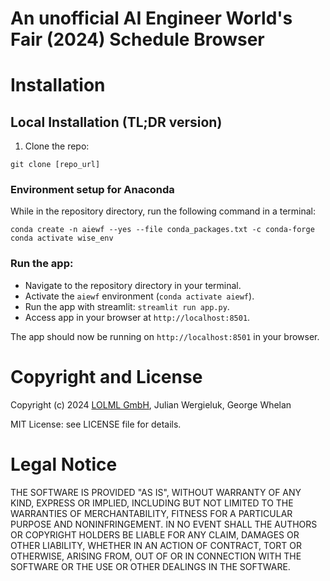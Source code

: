 # An unofficial AI Engineer World's Fair (2024) Schedule Browser


# Installation

## Local Installation (TL;DR version)

1. Clone the repo: 

```
git clone [repo_url]
```

### Environment setup for Anaconda

While in the repository directory, run the following command in a terminal:

```
conda create -n aiewf --yes --file conda_packages.txt -c conda-forge
conda activate wise_env
```

### Run the app:

- Navigate to the repository directory in your terminal.
- Activate the `aiewf` environment (`conda activate aiewf`).
- Run the app with streamlit: `streamlit run app.py`.
- Access app in your browser at `http://localhost:8501`.


The app should now be running on `http://localhost:8501` in your browser.

# Copyright and License

Copyright (c) 2024 [LOLML GmbH](https://lolml.com/), Julian Wergieluk, George Whelan

MIT License: see LICENSE file for details.

# Legal Notice

THE SOFTWARE IS PROVIDED "AS IS", WITHOUT WARRANTY OF ANY KIND, EXPRESS OR
IMPLIED, INCLUDING BUT NOT LIMITED TO THE WARRANTIES OF MERCHANTABILITY,
FITNESS FOR A PARTICULAR PURPOSE AND NONINFRINGEMENT. IN NO EVENT SHALL THE
AUTHORS OR COPYRIGHT HOLDERS BE LIABLE FOR ANY CLAIM, DAMAGES OR OTHER
LIABILITY, WHETHER IN AN ACTION OF CONTRACT, TORT OR OTHERWISE, ARISING FROM,
OUT OF OR IN CONNECTION WITH THE SOFTWARE OR THE USE OR OTHER DEALINGS IN THE
SOFTWARE.
